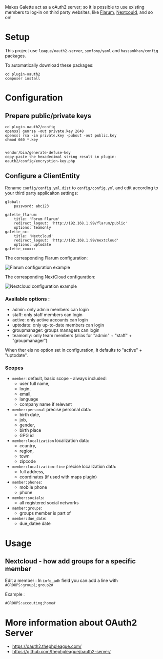 Makes Galette act as a oAuth2 server; so it is possible to use existing members to log-in on third party websites, like [Flarum](https://flarum.org/), [Nextcould](https://nextcloud.com/), and so on!

# Setup

This project use `league/oauth2-server`, `symfony/yaml` and `hassankhan/config` packages.

To automatically download these packages:
```
cd plugin-oauth2
composer install
```

# Configuration

## Prepare public/private keys

```
cd plugin-oauth2/config
openssl genrsa -out private.key 2048
openssl rsa -in private.key -pubout -out public.key
chmod 660 *.key


vendor/bin/generate-defuse-key
copy-paste the hexadecimal string result in plugin-oauth2/config/encryption-key.php
```

## Configure a ClientEntity

Rename `config/config.yml.dist` to `config/config.yml` and edit according to your third party applicaiton settings:

```
global:
    password: abc123

galette_flarum:
    title: 'Forum Flarum'
    redirect_logout: 'http://192.168.1.99/flarum/public'
    options: teamonly
galette_nc:
    title: 'Nextcloud'
    redirect_logout: 'http://192.168.1.99/nextcloud'
    options: uptodate
galette_xxxxx:

```

The corresponding Flarum configuration:

![Flarum configuration example](examples/flarum.png)

The corresponding NextCloud configuration:

![Nextcloud configuration example](examples/nextcloud.png)


### Available options :

* admin: only admin members can login
* staff: only staff members can login
* active: only active accounts can login
* uptodate: only up-to-date members can login
* groupmanager: groups managers can login
* teamonly: only team members (alias for "admin" + "staff" + "groupmanager")

When ther eis no option set in configuration, it defaults to "active" + "uptodate".

### Scopes

* `member`: default, basic scope - always included:
  * user full name,
  * login,
  * email,
  * language
  * company name if relevant
* `member:personal` precise personal data:
  * birth date,
  * job,
  * gender,
  * birth place
  * GPG id
* `member:localization` localization data:
  * country,
  * region,
  * town
  * zipcode
* `member:localization:fine` precise localization data:
  * full address,
  * coordinates (if used with maps plugin)
* `member:phones`:
  * mobile phone
  * phone
* `member:socials`:
  * all registered social networks
* `member:groups`:
  * groups member is part of
* `member:due_date`:
  * due_datee date

# Usage

## Nextcloud - how add groups for a specific member
Edit a member : In `info_adh` field you can add a line with `#GROUPS:group1;group2#`

Example :
```
#GROUPS:accouting;home#
```

# More information about OAuth2 Server
* https://oauth2.thephpleague.com/
* https://github.com/thephpleague/oauth2-server/
